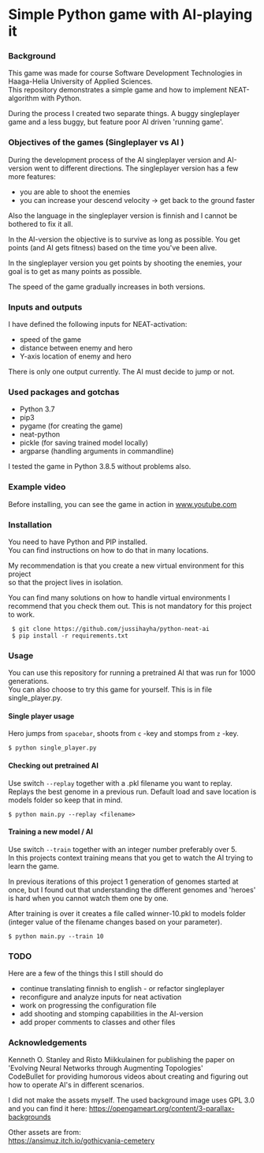 # Simple Python game with AI-playing it

### Background

This game was made for course Software Development Technologies in Haaga-Helia University of Applied Sciences.  
This repository demonstrates a simple game and how to implement NEAT-algorithm with Python.

During the process I created two separate things. A buggy singleplayer game and a less buggy, but feature poor AI
driven 'running game'.

### Objectives of the games (Singleplayer vs AI )

During the development process of the AI singleplayer version and AI-version went to different directions. The
singleplayer version has a few more features:

- you are able to shoot the enemies
- you can increase your descend velocity -> get back to the ground faster

Also the language in the singleplayer version is finnish and I cannot be bothered to fix it all.

In the AI-version the objective is to survive as long as possible. You get points (and AI gets fitness) based on the
time you've been alive.

In the singleplayer version you get points by shooting the enemies, your goal is to get as many points as possible.

The speed of the game gradually increases in both versions.

### Inputs and outputs

I have defined the following inputs for NEAT-activation:

- speed of the game
- distance between enemy and hero
- Y-axis location of enemy and hero

There is only one output currently. The AI must decide to jump or not.

### Used packages and gotchas
- Python 3.7
- pip3  
- pygame (for creating the game)
- neat-python
- pickle (for saving trained model locally)
- argparse (handling arguments in commandline)

I tested the game in Python 3.8.5 without problems also.
### Example video

Before installing, you can see the game in action in www.youtube.com

### Installation

You need to have Python and PIP installed.  
You can find instructions on how to do that in many locations.

My recommendation is that you create a new virtual environment for this project  
so that the project lives in isolation. 

You can find many solutions on how to handle virtual environments I recommend that you
check them out. This is not mandatory for this project to work.
```
 $ git clone https://github.com/jussihayha/python-neat-ai
 $ pip install -r requirements.txt
```

### Usage 

You can use this repository for running a pretrained AI that was run for 1000 generations.  
You can also choose to try this game for yourself. This is in file single_player.py.

#### Single player usage

Hero jumps from `spacebar`, shoots from `c` -key and stomps from `z` -key.

```
$ python single_player.py
```

#### Checking out pretrained AI

Use switch `--replay` together with a .pkl filename you want to replay. Replays the best genome in a previous run.
Default load and save location is models folder so keep that in mind.
```
$ python main.py --replay <filename>
```

#### Training a new model / AI

Use switch `--train` together with an integer number preferably over 5.  
In this projects context training means that you get to watch the AI trying to learn the game.

In previous iterations of this project 1 generation of genomes started at once, but I found
out that understanding the different genomes and 'heroes' is hard when you cannot watch them one by one.

After training is over it creates a file called winner-10.pkl to models folder (integer value of the filename changes based on your parameter).

```
$ python main.py --train 10
```

### TODO
Here are a few of the things this I still should do
- continue translating finnish to english - or refactor singleplayer
- reconfigure and analyze inputs for neat activation
- work on progressing the configuration file
- add shooting and stomping capabilities in the AI-version
- add proper comments to classes and other files

### Acknowledgements

Kenneth O. Stanley and Risto Miikkulainen for publishing the paper on 'Evolving Neural Networks through Augmenting
Topologies'  
CodeBullet for providing humorous videos about creating and figuring out how to operate AI's in different scenarios.

I did not make the assets myself. The used background image uses GPL 3.0 and you can find it here:
https://opengameart.org/content/3-parallax-backgrounds

Other assets are from:  
https://ansimuz.itch.io/gothicvania-cemetery



